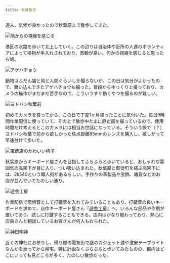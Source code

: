 ```yaml
---
title: 秋葉散歩
---
```

週末、気候が良かったので秋葉原まで散歩してきた。

![](https://lh5.googleusercontent.com/1EU5Xux7Tm8FEf8c0oxLGflkGRU8TGOHbGkA8xGEvr29lmNGWciXFhYst7uNSkHUl54oyS2TRqICjPg0N6Sj544LOkmnQwOsmofE967LupwvcdGDW4qsLLwsbLR06zxrEqjfnYPfRXZmAGuLuMGELgMtKvbI9JJFS-aSo_8amIgeMlYb1w6pNfPSNA "鳩からの視線を感じる")

港区の水路を歩いて北上していく。この辺りは自治体や近所の人達のボランティアによって植物が手入れされており、景観が良い。何かの視線を感じると思ったら鳩。

![](https://lh3.googleusercontent.com/maaUolUdV3viShnlRW6V9MttGnDCrcdBw55c9htnRwCxQVZgRgdn4tKowNm4rZEfdeg1quDyp-H47oY46pQtAPbdaPTIqLtF4aNEeFpNNv-f_aL06Ogfqwl-Gk3uR2tatiXjcEiXthq6khup2UaDfycAdawvrDWEL6i_H9vIk9a1Ur6QPO3iK6ULMQ "アゲハチョウ")

動物はふだん猫と鳥と人間ぐらいしか撮らないが、この日は気分がよかったので、舞い込んできたアゲハチョウも撮った。普段からゆっくりと撮っており、カメラの操作がまだまだ苦手なので、こういうすぐ動くやつを撮るのが難しい。

![](https://lh6.googleusercontent.com/uHPA4Sm-iDFNhhpX6Tj6Y2HrHGeGlnS9CJvR4FjlzrcqLGUWbjb2X_9YoOu0iWLJqL_jsI_ME_jXzyKS88ioFAG8KiwyBfvI5-eMJRaL_rYXjzU2-w38LhkBHfrtZdjpTzNP8l4rW1qkiRe_w-t2lmhb7nbhXpJ4DnKhDp5xrxtSdYFHE3L0cgF2Gg "ヨドバシ秋葉前")

初めてカメラを買ってから、この日で丁度1ヶ月経ったことに気付いた。毎日9時間作業配信に使っていて、その上で散歩中たまに静止画を撮っているので、使用時間だけ考えるとこのカメラには相当お世話になっている。そういう訳で（？）ヨドバシ秋葉で前から欲しかった焦点距離85mmのレンズを購入し、嬉しがって早速付けて歩いた。

![](https://lh6.googleusercontent.com/2wmMaZEJ-Zj7J_JzkmZ-dx6-XQiVSYkRurmsCBw61T8yRSoLIsu7pFslYwyPrav4qcY98iqKmHE5zH7eVG0vp3_b9J_JDouq37V8u9G61yRLPmANHBzCtYlOLjqVIU9uijzkiYWPdYqXmG30MImxkkKhY_N4_g-islXPyyLdKTCuQliGyBf_IB1BXg "宝飾店のかわいい椅子")

秋葉原からキーボード屋さんを目指してふらふらと歩いていると、おしゃれな雰囲気の高架下が目に入り、つい吸い込まれた。秋葉原と御徒町を結ぶ高架下には、2k540という職人街があるらしい。手作りの革製品や宝飾、雑貨などのお店が並んでいてたのしい通り。

![](https://lh6.googleusercontent.com/hNWW_aSp_87pzOQuyzCcFwsWTAZs1IqeYlLWnYN1KeVI51nlFL12qhWzW1xHjRuO8wJhvTTMxn1LPLv5_gaBVMwhMxevl84Zx88DtNQi4H-7qrXfq30fr_B4ITgXSREKsZ-IXC4NV6jlYsXrbbRKzqFOtJme9FBqoumJMY7hxw3RqIdf1OwOElMVkw "遊舎工房")

作業配信で環境音として打鍵音を入れてみていることもあり、打鍵音の良いキーボードを求めて、自作キーボード屋さん『[遊舎工房](https://yushakobo.jp/)』へ。いろんな部品や作例が置いてあり、試しに打鍵することもできる。店内はかなり賑わっており、熱心に店員さんと相談しているお客さんが何人もおられた。

![](https://lh3.googleusercontent.com/ITZWs-8_GHUTuCXKSlsIMoYA9ZpF8_PRhnc33wt-ASMFBhfTe-P42uJPZMQD4RUe-dwNLipG75kTqflPrAOlmXX-JH7Ka0MFmp9LUCZYtKajRtO76cqtWg2jTZsC4XHoMavSbyoFecs3gJrzTBLEcAgwPvtoSRqt5bHbKxlMgFlrAMIfvkHcNQ9Hhg "神田明神")

近くの神社にお参りし、帰り際の電気街で謎のガジェット達や激安テープライトなんかを漁ってから帰宅。特に計画なくぶらぶらと歩いてみたものの、都内はどこにいっても見どころが多く、たのしい散歩だった。

